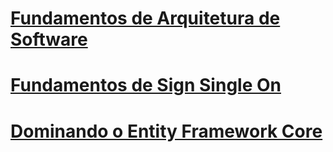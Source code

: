 # [Fundamentos de Arquitetura de Software](FundamentosArquitetura\README.md)
# [Fundamentos de Sign Single On](FundamentosSSO\README.md)
# [Dominando o Entity Framework Core](FundamentosEF\ReadMe.md)
